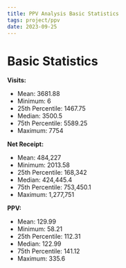```yaml
---
title: PPV Analysis Basic Statistics
tags: project/ppv
date: 2023-09-25
---
```


# Basic Statistics

**Visits:**

- Mean: 3681.88
- Minimum: 6
- 25th Percentile: 1467.75
- Median: 3500.5
- 75th Percentile: 5589.25
- Maximum: 7754

**Net Receipt:**

- Mean: 484,227
- Minimum: 2013.58
- 25th Percentile: 168,342
- Median: 424,445.4
- 75th Percentile: 753,450.1
- Maximum: 1,277,751

**PPV:**

- Mean: 129.99
- Minimum: 58.21
- 25th Percentile: 112.31
- Median: 122.99
- 75th Percentile: 141.12
- Maximum: 335.6

